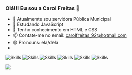 ### Olá!!! Eu sou a Carol Freitas 👋


- 🔭 Atualmemte sou servidora Pública Municipal
- 🌱 Estudando JavaScript 
- 🌱 Tenho conhecimento em HTML e CSS
- 📫 Contate-me no email: carolfreitas_92@hotmail.com
- 😄 Pronouns: ela/dela
- 
![Skills](https://img.shields.io/badge/HTML5-E34F26?style=for-the-badge&logo=html5&logoColor=white)
![Skills](https://img.shields.io/badge/CSS3-1572B6?style=for-the-badge&logo=css3&logoColor=white)
![Skills](https://img.shields.io/badge/JavaScript-323330?style=for-the-badge&logo=javascript&logoColor=F7DF1E)
![Skills](https://img.shields.io/badge/Python-14354C?style=for-the-badge&logo=python&logoColor=white)
![Skills](https://img.shields.io/badge/Bootstrap-563D7C?style=for-the-badge&logo=bootstrap&logoColor=white)
![Skills](https://img.shields.io/badge/React-20232A?style=for-the-badge&logo=react&logoColor=61DAFB)

<picture>
<source 
  srcset="https://github-readme-stats.vercel.app/api?username=carolinefreitasalegre&show_icons=true&theme=dark"
  media="(prefers-color-scheme: dark)"
/>
<source
  srcset="https://github-readme-stats.vercel.app/api?username=carolinefreitasalegre&show_icons=true"
  media="(prefers-color-scheme: light), (prefers-color-scheme: no-preference)"
/>
<img src="https://github-readme-stats.vercel.app/api?username=carolinefreitasalegre&show_icons=true" />
</picture>

	
